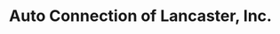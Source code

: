 ---
title: "Auto Connection of Lancaster, Inc."
url: /lancaster/auto-connection-of-lancaster-inc/
shop: Autohaus
---